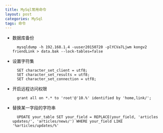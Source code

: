 ```yaml
---
title: MySql常用命令
layout: post
categories: MySql
tags: 命令
---
```


- 数据库备份

		mysqldump -h 192.168.1.4 -uuser20150720 -plYCVa7Ljwm kongv2 friendLink > data.bak --lock-tables=false

- 设置字符集

		SET character_set_client = utf8;
		SET character_set_results = utf8;
		SET character_set_connection = utf8;

- 开启远程访问权限

		grant all on *.* to 'root'@'10.%' identified by 'home,link/';

- 替换某一字段的字符串

		UPDATE your_table SET your_field = REPLACE(your_field, 'articles updates/', 'articles/news/') WHERE your_field LIKE '%articles/updates/%'